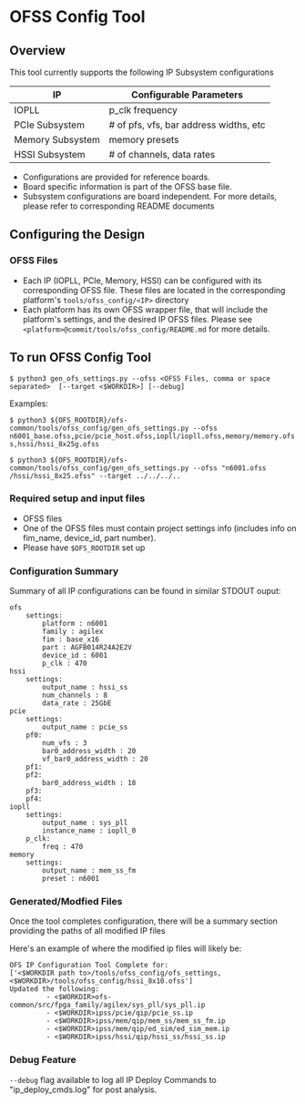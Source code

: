 # OFSS Config Tool

## Overview
This tool currently supports the following IP Subsystem configurations

IP | Configurable Parameters|  
------------- | -------------
IOPLL | p_clk frequency
PCIe Subsystem | # of pfs, vfs, bar address widths, etc
Memory Subsystem | memory presets
HSSI Subsystem | # of channels, data rates

- Configurations are provided for reference boards.  
- Board specific information is part of the OFSS base file.
- Subsystem configurations are board independent.  For more details, please refer to corresponding README documents

## Configuring the Design

### OFSS Files 
- Each IP (IOPLL, PCIe, Memory, HSSI) can be configured with its corresponding OFSS file.  These files are located in the corresponding platform's `tools/ofss_config/<IP>` directory
- Each platform has its own OFSS wrapper file, that will include the platform's settings, and the desired IP OFSS files. Please see `<platform>@commit/tools/ofss_config/README.md` for more details.


## To run OFSS Config Tool
`$ python3 gen_ofs_settings.py --ofss <OFSS Files, comma or space separated>  [--target <$WORKDIR>] [--debug]`

Examples:

`$ python3 ${OFS_ROOTDIR}/ofs-common/tools/ofss_config/gen_ofs_settings.py --ofss n6001_base.ofss,pcie/pcie_host.ofss,iopll/iopll.ofss,memory/memory.ofss,hssi/hssi_8x25g.ofss`

`$ python3 ${OFS_ROOTDIR}/ofs-common/tools/ofss_config/gen_ofs_settings.py --ofss "n6001.ofss /hssi/hssi_8x25.ofss" --target ../../../..`



### Required setup and input files
- OFSS files
- One of the OFSS files must contain project settings info (includes info on fim_name, device_id, part number).
- Please have `$OFS_ROOTDIR` set up

### Configuration Summary
Summary of all IP configurations can be found in similar STDOUT ouput:

```
ofs
	settings:
		platform : n6001
		family : agilex
		fim : base_x16
		part : AGFB014R24A2E2V
		device_id : 6001
		p_clk : 470
hssi
	settings:
		output_name : hssi_ss
		num_channels : 8
		data_rate : 25GbE
pcie
	settings:
		output_name : pcie_ss
	pf0:
		num_vfs : 3
		bar0_address_width : 20
		vf_bar0_address_width : 20
	pf1:
	pf2:
		bar0_address_width : 18
	pf3:
	pf4:
iopll
	settings:
		output_name : sys_pll
		instance_name : iopll_0
	p_clk:
		freq : 470
memory
	settings:
		output_name : mem_ss_fm
		preset : n6001

```

### Generated/Modfied Files
Once the tool completes configuration, there will be a summary section providing the paths of all modified IP files

Here's an example of where the modified ip files will likely be:

```
OFS IP Configuration Tool Complete for:
['<$WORKDIR path to>/tools/ofss_config/ofs_settings, <$WORKDIR>/tools/ofss_config/hssi_8x10.ofss']
Updated the following:
         - <$WORKDIR>ofs-common/src/fpga_family/agilex/sys_pll/sys_pll.ip
         - <$WORKDIR>ipss/pcie/qip/pcie_ss.ip
         - <$WORKDIR>ipss/mem/qip/mem_ss/mem_ss_fm.ip
         - <$WORKDIR>ipss/mem/qip/ed_sim/ed_sim_mem.ip
         - <$WORKDIR>ipss/hssi/qip/hssi_ss/hssi_ss.ip
```

### Debug Feature
`--debug` flag available to log all IP Deploy Commands to "ip_deploy_cmds.log" for post analysis.
